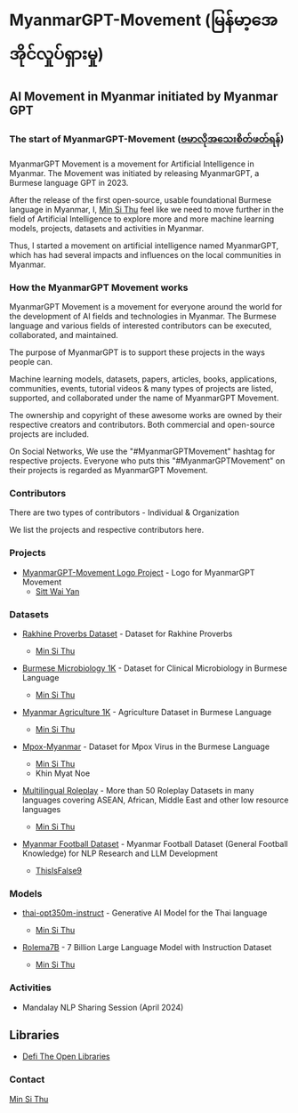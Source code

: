 # MyanmarGPT-Movement (မြန်မာ့အေအိုင်လှုပ်ရှားမှု)
## AI Movement in Myanmar initiated by Myanmar GPT 

### The start of MyanmarGPT-Movement ([ဗမာလိုအသေးစိတ်ဖတ်ရန်](https://github.com/MyanmarGPT-Movement/MyanmarGPT-Movement))

MyanmarGPT Movement is a movement for Artificial Intelligence in Myanmar.
The Movement was initiated by releasing MyanmarGPT, a Burmese language GPT in 2023.

After the release of the first open-source, usable foundational Burmese language in Myanmar, I, [Min Si Thu](https://github.com/MinSiThu) feel like we need to move further in the field of Artificial Intelligence to explore more and more machine learning models, projects, datasets and activities in Myanmar.

Thus, I started a movement on artificial intelligence named MyanmarGPT, which has had several impacts and influences on the local communities in Myanmar.

### How the MyanmarGPT Movement works

MyanmarGPT Movement is a movement for everyone around the world for the development of AI fields and technologies in Myanmar. 
The Burmese language and various fields of interested contributors can be executed, collaborated, and maintained.

The purpose of MyanmarGPT is to support these projects in the ways people can.

Machine learning models, datasets, papers, articles, books, applications, communities, events, tutorial videos & many types of projects are listed, supported, and collaborated under the name of MyanmarGPT Movement.

The ownership and copyright of these awesome works are owned by their respective creators and contributors. 
Both commercial and open-source projects are included.

On Social Networks, We use the "#MyanmarGPTMovement" hashtag for respective projects.
Everyone who puts this "#MyanmarGPTMovement" on their projects is regarded as MyanmarGPT Movement.

### Contributors

There are two types of contributors - Individual & Organization

We list the projects and respective contributors here.

### Projects

- [MyanmarGPT-Movement Logo Project](https://github.com/MyanmarGPT-Movement/MyanmarGPT-Movement-Logo) - Logo for MyanmarGPT Movement
  - [Sitt Wai Yan]()

### Datasets

- [Rakhine Proverbs Dataset](https://github.com/MinSiThu/Rakhine-Proverbs-Dataset) - Dataset for Rakhine Proverbs
  - [Min Si Thu](https://github.com/MinSiThu)
 
- [Burmese Microbiology 1K](https://github.com/MinSiThu/Burmese-Microbiology-1K) - Dataset for Clinical Microbiology in Burmese Language
  - [Min Si Thu](https://github.com/MinSiThu)
 
- [Myanmar Agriculture 1K](https://huggingface.co/datasets/jojo-ai-mst/Myanmar-Agricutlure-1K) - Agriculture Dataset in Burmese Language
  - [Min Si Thu](https://github.com/MinSiThu)
 
- [Mpox-Myanmar](https://huggingface.co/datasets/jojo-ai-mst/Mpox-Myanmar) - Dataset for Mpox Virus in the Burmese Language
  - [Min Si Thu](https://github.com/MinSiThu)
  - Khin Myat Noe
 
- [Multilingual Roleplay](https://huggingface.co/collections/jojo-ai-mst/multilingual-roleplay-66f91668cb7628aaef4af6ed) - More than 50 Roleplay Datasets in many languages covering ASEAN, African, Middle East and other low resource languages
  - [Min Si Thu](https://github.com/MinSiThu)
 
- [Myanmar Football Dataset](https://huggingface.co/datasets/thisisfalse9/Myanmar_Football_Dataset) - Myanmar Football Dataset (General Football Knowledge) for NLP Research and LLM Development
  - [ThisIsFalse9](https://github.com/thisisfalse9)

### Models

- [thai-opt350m-instruct](https://github.com/MinSiThu/thai-opt350m) - Generative AI Model for the Thai language
  - [Min Si Thu](https://github.com/MinSiThu)
 
- [Rolema7B](https://huggingface.co/jojo-ai-mst/rolema-7b-it) - 7 Billion Large Language Model with Instruction Dataset
  - [Min Si Thu](https://github.com/MinSiThu)

### Activities

- Mandalay NLP Sharing Session (April 2024)

## Libraries

- [Defi The Open Libraries](https://defiopenlibrary.wordpress.com/)

### Contact
[Min Si Thu](https://www.linkedin.com/in/min-si-thu/)
